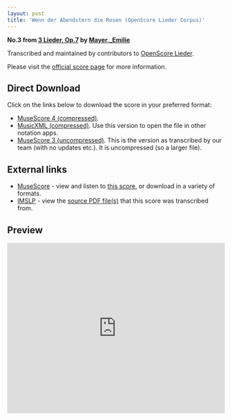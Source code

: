 ```yaml
---
layout: post
title: 'Wenn der Abendstern die Rosen (OpenScore Lieder Corpus)'
---
```


__No.3 from [3 Lieder, Op.7](https://fourscoreandmore.org/openscore/lieder/Mayer,_Emilie/3_Lieder,_Op.7/) by [Mayer,_Emilie](https://fourscoreandmore.org/openscore/lieder/Mayer,_Emilie)__

Transcribed and maintained by contributors to [OpenScore Lieder].

Please visit the [official score page] for more information.

[official score page]: https://musescore.com/openscore-lieder-corpus/scores/5841419
[OpenScore Lieder]: https://musescore.com/openscore-lieder-corpus

## Direct Download

Click on the links below to download the score in your preferred format:
- [MuseScore 4 (compressed)](https://fourscoreandmore.org/openscore/lieder/Mayer,_Emilie/3_Lieder,_Op.7/3_Wenn_der_Abendstern_die_Rosen.mscz).
- [MusicXML (compressed)](https://fourscoreandmore.org/openscore/lieder/Mayer,_Emilie/3_Lieder,_Op.7/3_Wenn_der_Abendstern_die_Rosen.mxl). Use this version to open the file in other notation apps.
- [MuseScore 3 (uncompressed)](https://raw.githubusercontent.com/OpenScore/Lieder/refs/heads/main/scores/Mayer,_Emilie/3_Lieder,_Op.7/3_Wenn_der_Abendstern_die_Rosen/lc5841419.mscx). This is the version as transcribed by our team (with no updates etc.). It is uncompressed (so a larger file).

## External links

- [MuseScore] - view and listen to [this score][MuseScore], or download in a variety of formats.
- [IMSLP] - view the [source PDF file(s)][IMSLP] that this score was transcribed from.

[MuseScore]: https://musescore.com/score/5841419
[IMSLP]: https://imslp.org/wiki/Special:ReverseLookup/133722

## Preview

<iframe width="100%" height="394" src="https://musescore.com/openscore-lieder-corpus/scores/5841419/embed" frameborder="0" allowfullscreen allow="autoplay; fullscreen"></iframe>
